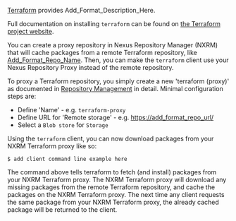 <!--

    Sonatype Nexus (TM) Open Source Version
    Copyright (c) 2022-present Sonatype, Inc.
    All rights reserved. Includes the third-party code listed at http://links.sonatype.com/products/nexus/oss/attributions.

    This program and the accompanying materials are made available under the terms of the Eclipse Public License Version 1.0,
    which accompanies this distribution and is available at http://www.eclipse.org/legal/epl-v10.html.

    Sonatype Nexus (TM) Professional Version is available from Sonatype, Inc. "Sonatype" and "Sonatype Nexus" are trademarks
    of Sonatype, Inc. Apache Maven is a trademark of the Apache Software Foundation. M2eclipse is a trademark of the
    Eclipse Foundation. All other trademarks are the property of their respective owners.

-->


[Terraform](https://add_URL_To_Format_Info_Here/) provides Add_Format_Description_Here.


Full documentation on installing `terraform` can be found on [the Terraform project website](https://add_Format_Install_Info_URL/).


You can create a proxy repository in Nexus Repository Manager (NXRM) that will cache packages from a remote Terraform repository, like
[Add_Format_Repo_Name](https://add_format_repo_url/). Then, you can make the `terraform` client use your Nexus Repository Proxy 
instead of the remote repository.
 
To proxy a Terraform repository, you simply create a new 'terraform (proxy)' as documented in 
[Repository Management](https://help.sonatype.com/repomanager3/configuration/repository-management) in
detail. Minimal configuration steps are:

- Define 'Name' - e.g. `terraform-proxy`
- Define URL for 'Remote storage' - e.g. [https://add_format_repo_url/](https://add_format_repo_url/)
- Select a `Blob store` for `Storage`

Using the `terraform` client, you can now download packages from your NXRM Terraform proxy like so:

    $ add client command line example here
    
The command above tells terraform to fetch (and install) packages from your NXRM Terraform proxy. The NXRM Terraform proxy will 
download any missing packages from the remote Terraform repository, and cache the packages on the NXRM Terraform proxy.
The next time any client requests the same package from your NXRM Terraform proxy, the already cached package will
be returned to the client.
